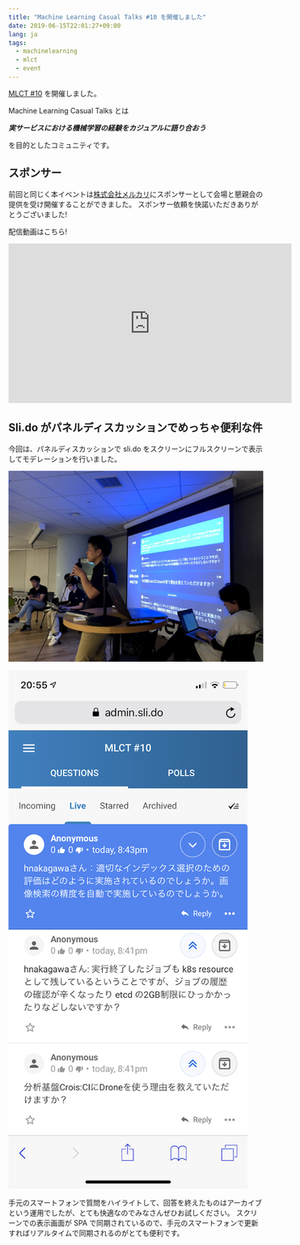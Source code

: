 ```yaml
---
title: "Machine Learning Casual Talks #10 を開催しました"
date: 2019-06-15T22:01:27+09:00
lang: ja
tags:
  - machinelearning
  - mlct
  - event
---
```


[MLCT #10](https://mlct.connpass.com/event/125316/) を開催しました。

Machine Learning Casual Talks とは

**_実サービスにおける機械学習の経験をカジュアルに語り合おう_**

を目的としたコミュニティです。

## スポンサー

前回と同じく本イベントは[株式会社メルカリ](https://about.mercari.com/)にスポンサーとして会場と懇親会の提供を受け開催することができました。
スポンサー依頼を快諾いただきありがとうございました!

配信動画はこちら!

<iframe width="560" height="315" src="https://www.youtube.com/embed/DarRgossyAk" frameborder="0" allow="accelerometer; autoplay; encrypted-media; gyroscope; picture-in-picture" allowfullscreen></iframe>

## Sli.do がパネルディスカッションでめっちゃ便利な件

今回は、パネルディスカッションで sli.do をスクリーンにフルスクリーンで表示してモデレーションを行いました。

![sli.do](/posts/2019-06-15/images/mlct10_discuss.jpg)

![sli.do smartphone](/posts/2019-06-15/images/mlct10_slido.png)

手元のスマートフォンで質問をハイライトして、回答を終えたものはアーカイブという運用でしたが、とても快適なのでみなさんぜひお試しください。
スクリーンでの表示画面が SPA で同期されているので、手元のスマートフォンで更新すればリアルタイムで同期されるのがとても便利です。
